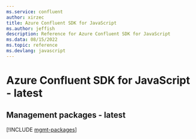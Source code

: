 ```yaml
---
ms.service: confluent
author: xirzec
title: Azure Confluent SDK for JavaScript
ms.author: jeffish
description: Reference for Azure Confluent SDK for JavaScript
ms.data: 08/15/2022
ms.topic: reference
ms.devlang: javascript
---
```

# Azure Confluent SDK for JavaScript - latest

## Management packages - latest
[!INCLUDE [mgmt-packages](confluent-mgmt-index.md)]